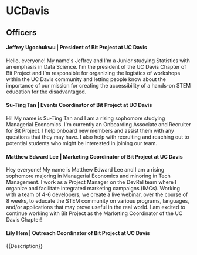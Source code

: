 # UCDavis

## Officers

#### Jeffrey Ugochukwu | President of Bit Project at UC Davis
Hello, everyone! My name's Jeffrey and I'm a Junior studying Statistics with an emphasis in Data Science. I'm the president of the UC Davis Chapter of Bit Project and I'm responsible for organizing the logistics of workshops within the UC Davis community and letting people know about the importance of our mission for creating the accessibility of a hands-on STEM education for the disadvantaged. 

#### Su-Ting Tan | Events Coordinator of Bit Project at UC Davis
Hi! My name is Su-Ting Tan and I am a rising sophomore studying Managerial Economics. I'm currently an Onboarding Associate and Recruiter for Bit Project. I help onboard new members and assist them with any questions that they may have. I also help with recruiting and reaching out to potential students who might be interested in joining our team.

#### Matthew Edward Lee | Marketing Coordinator of Bit Project at UC Davis
Hey everyone! My name is Matthew Edward Lee and I am a rising sophomore majoring in Managerial Economics and minoring in Tech Management. I work as a Project Manager on the DevRel team where I organize and facilitate integrated marketing campaigns (IMCs). Working with a team of 4-6 developers, we create a live webinar, over the course of 8 weeks, to educate the STEM community on various programs, languages, and/or applications that may prove useful in the real world. I am excited to continue working with Bit Project as the Marketing Coordinator of the UC Davis Chapter!

#### Lily Hem | Outreach Coordinator of Bit Project at UC Davis
{{Description}}
